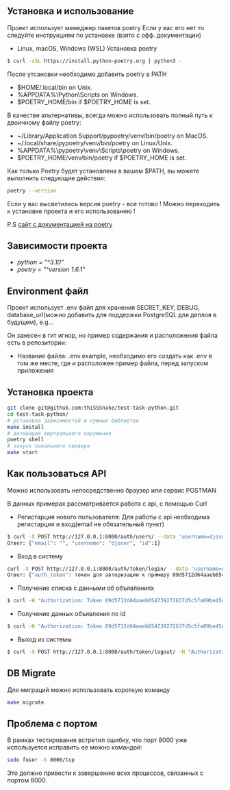 ## Установка и использование
Проект использует менеджер пакетов poetry
Если у вас его нет то следуйте инструкциям по установке (взято с офф. документации)

- Linux, macOS, Windows (WSL)
Установка poetry
```bash
$ curl -sSL https://install.python-poetry.org | python3 -
```
После утсановки необходимо добавить poetry в PATH
- $HOME/.local/bin on Unix.
- %APPDATA%\Python\Scripts on Windows.
- $POETRY_HOME/bin if $POETRY_HOME is set.

В качестве альтернативы, всегда можно использовать полный путь к двоичному файлу poetry:
- ~/Library/Application Support/pypoetry/venv/bin/poetry on MacOS.
- ~/.local/share/pypoetry/venv/bin/poetry on Linux/Unix.
- %APPDATA%\pypoetry\venv\Scripts\poetry on Windows.
- $POETRY_HOME/venv/bin/poetry if $POETRY_HOME is set.

Как только Poetry будет установлена в вашем $PATH, вы можете выполнить следующие действия:
```bash
poetry --version
```
Если у вас высветилась версия poetry - все готово ! Можно переходить к установке проекта и его использованию !

P.S [сайт с документацией на poetry ](https://python-poetry.org/docs/#installing-with-the-official-installer)

## Зависимости проекта
- _python = "^3.10"_
- _poetry = "^version 1.6.1"_

## Environment файл
Проект использует .env файл для хранения SECRET_KEY, DEBUG, database_url(можно добавить для поддержки PostgreSQL для деплоя в будущем), e.g...

Он занесен в гит игнор, но пример содержания и расположения файла есть в репозитории:
- Название файла: .env.example, необходимо его создать как .env в том же месте, где и расположен пример файла, перед запуском приложения


## Установка проекта
```bash
git clone git@github.com:thiSSSnake/test-task-python.git
cd test-task-python/
# установка зависимостей и нужных библиотек
make install
# активация виртуального окружения
poetry shell
# запуск локального сервера
make start
```
## Как пользоваться API
Можно использовать непосредственно браузер или сервис POSTMAN

В данных примерах рассматривается работа с api, с помощью Curl

- Регистарция нового пользователя:
Для работы с api необходима регистарция и вход(email не обязательный пункт)

```bash
$ curl -X POST http://127.0.0.1:8000/auth/users/ --data 'username=djoser&password=alpine12'
Ответ: {"email": "", "username": "djoser", "id":1}
```
- Вход в систему
```bash
curl -X POST http://127.0.0.1:8000/auth/token/login/ --data 'username=djoser&password=alpine12'
Ответ: {"auth_token": токен для авторизации к примеру 09d5712d64aaeb654739272637d5c5fa09be45e9}
```

- Получение списка с данными об объявлениях
```bash
$ curl -H "Authorization: Token 09d5712d64aaeb654739272637d5c5fa09be45e9 http://127.0.0.1:8000/api/v1/ads/
```
- Получение данных объявления по id
```bash
$ curl -H "Authorization: Token 09d5732d64aaeb654739272637d5c5fa09be45e9"  http://127.0.0.1:8000/api/v1/ads/<int:id>/
```
- Выход из системы
```bash
$ curl -X POST http://127.0.0.1:8000/auth/token/logout/ -H "Authorization: Token 09d5732d64aaeb654739272637d5c5fa09be45e9"
```
## DB Migrate
Для миграций можно использовать короткую команду 
```bash
make migrate
```

## Проблема с портом
В рамках тестирования встретил ошибку, что порт 8000 уже используется
исправить ее можно командой:
```bash
sudo fuser -k 8000/tcp
```
Это должно привести к завершению всех процессов, связанных с портом 8000.

